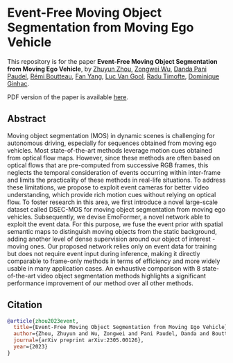 # Event-Free Moving Object Segmentation from Moving Ego Vehicle

This repository is for the paper **Event-Free Moving Object Segmentation from Moving Ego Vehicle**, by
[Zhuyun Zhou](https://scholar.google.com/citations?user=sXolUXMAAAAJ&hl=en&oi=ao),
[Zongwei Wu](https://scholar.google.com/citations?user=3QSALjX498QC&hl=en&oi=ao),
[Danda Pani Paudel](https://scholar.google.com/citations?user=W43pvPkAAAAJ&hl=en&oi=ao),
[Rémi Boutteau](https://scholar.google.com/citations?user=U-SrcPkAAAAJ&hl=en&oi=ao),
[Fan Yang](https://scholar.google.com/citations?user=GNQHje8AAAAJ&hl=en&oi=ao),
[Luc Van Gool](https://scholar.google.com/citations?user=TwMib_QAAAAJ&hl=en&oi=ao),
[Radu Timofte](https://scholar.google.com/citations?user=u3MwH5kAAAAJ&hl=en&oi=ao),
[Dominique Ginhac](https://scholar.google.com/citations?user=fkdCT5kAAAAJ&hl=en&oi=ao).

PDF version of the paper is available [here](https://arxiv.org/abs/2305.00126).

## Abstract

Moving object segmentation (MOS) in dynamic scenes is challenging for autonomous driving, especially for sequences obtained from moving ego vehicles. 
Most state-of-the-art methods leverage motion cues obtained from optical flow maps. 
However, since these methods are often based on optical flows that are pre-computed from successive RGB frames, this neglects the temporal consideration of events occurring within inter-frame and limits the practicality of these methods in real-life situations.
To address these limitations, we propose to exploit event cameras for better video understanding, which provide rich motion cues without relying on optical flow. To foster research in this area, we first introduce a novel large-scale dataset called DSEC-MOS for moving object segmentation from moving ego vehicles. Subsequently, we devise EmoFormer, a novel network able to exploit the event data. For this purpose, we fuse the event prior with spatial semantic maps to distinguish moving objects from the static background, adding another level of dense supervision around our object of interest - moving ones. Our proposed network relies only on event data for training but does not require event input during inference, making it directly comparable to frame-only methods in terms of efficiency and more widely usable in many application cases.
An exhaustive comparison with 8 state-of-the-art video object segmentation methods highlights a significant performance improvement of our method over all other methods.

## Citation

```BibTeX
@article{zhou2023event,
  title={Event-Free Moving Object Segmentation from Moving Ego Vehicle},
  author={Zhou, Zhuyun and Wu, Zongwei and Pani Paudel, Danda and Boutteau, R{\'e}mi and Yang, Fan and Van Gool, Luc and Timofte, Radu and Ginhac, Dominique},
  journal={arXiv preprint arXiv:2305.00126},
  year={2023}
}
```
